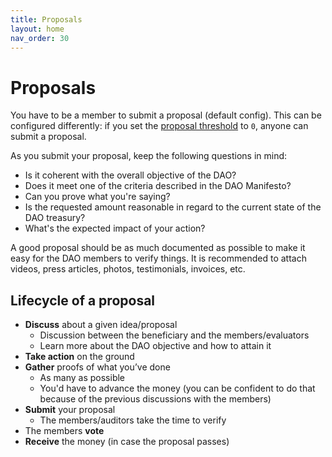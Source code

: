 ```yaml
---
title: Proposals
layout: home
nav_order: 30
---
```


# Proposals

You have to be a member to submit a proposal (default config). This can be configured differently: if you set the [proposal threshold](./vote-settings.html) to `0`, anyone can submit a proposal. 

As you submit your proposal, keep the following questions in mind:

- Is it coherent with the overall objective of the DAO? 
- Does it meet one of the criteria described in the DAO Manifesto? 
- Can you prove what you're saying?
- Is the requested amount reasonable in regard to the current state of the DAO treasury?
- What's the expected impact of your action?

A good proposal should be as much documented as possible to make it easy for the DAO members to verify things. It is recommended to attach videos, press articles, photos, testimonials, invoices, etc.

## Lifecycle of a proposal

- **Discuss** about a given idea/proposal
    - Discussion between the beneficiary and the members/evaluators
    - Learn more about the DAO objective and how to attain it
- **Take action** on the ground
- **Gather** proofs of what you’ve done
    - As many as possible
    - You'd have to advance the money (you can be confident to do that because of the previous discussions with the members)
- **Submit** your proposal
    - The members/auditors take the time to verify 
- The members **vote** 
- **Receive** the money (in case the proposal passes)